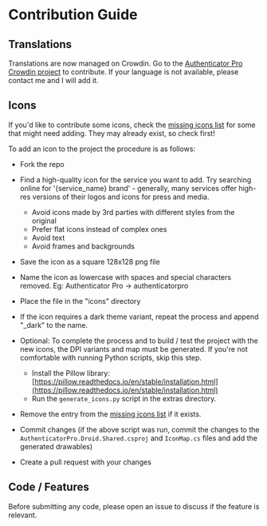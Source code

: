 # Contribution Guide 

## Translations

Translations are now managed on Crowdin. Go to the [Authenticator Pro Crowdin project](https://crwd.in/authenticator-pro) to contribute. If your language is not available, please contact me and I will add it.

## Icons

If you'd like to contribute some icons, check the [missing icons list](./extra/missing_icons.txt) for some that might need adding. They may already exist, so check first!

To add an icon to the project the procedure is as follows:

* Fork the repo

* Find a high-quality icon for the service you want to add. Try searching online for '{service_name} brand' - generally, many services offer high-res versions of their logos and icons for press and media.
  
    * Avoid icons made by 3rd parties with different styles from the original
    * Prefer flat icons instead of complex ones
    * Avoid text
    * Avoid frames and backgrounds
  
* Save the icon as a square 128x128 png file

* Name the icon as lowercase with spaces and special characters removed. Eg: Authenticator Pro -> authenticatorpro
  
* Place the file in the "icons" directory

* If the icon requires a dark theme variant, repeat the process and append "_dark" to the name.

* Optional: To complete the process and to build / test the project with the new icons, the DPI variants and map must be generated. If you're not comfortable with running Python scripts, skip this step.

  * Install the Pillow library: [https://pillow.readthedocs.io/en/stable/installation.html](https://pillow.readthedocs.io/en/stable/installation.html)
  * Run the `generate_icons.py` script in the extras directory.

* Remove the entry from the [missing icons list](./extra/missing_icons.txt) if it exists.

* Commit changes (if the above script was run, commit the changes to the `AuthenticatorPro.Droid.Shared.csproj` and `IconMap.cs` files and add the generated drawables)

* Create a pull request with your changes

## Code / Features

Before submitting any code, please open an issue to discuss if the feature is relevant.
